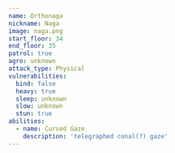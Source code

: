 ```yaml
---
name: Orthonaga
nickname: Naga
image: naga.png
start_floor: 34
end_floor: 35
patrol: true
agro: unknown
attack_type: Physical
vulnerabilities:
  bind: false
  heavy: true
  sleep: unknown
  slow: unknown
  stun: true
abilities:
  - name: Cursed Gaze
    description: 'telegraphed conal(?) gaze'
---
```

